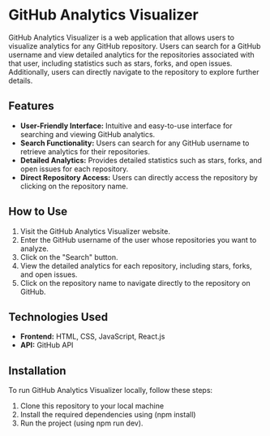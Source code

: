 # GitHub Analytics Visualizer

GitHub Analytics Visualizer is a web application that allows users to visualize analytics for any GitHub repository. Users can search for a GitHub username and view detailed analytics for the repositories associated with that user, including statistics such as stars, forks, and open issues. Additionally, users can directly navigate to the repository to explore further details.

## Features

- **User-Friendly Interface:** Intuitive and easy-to-use interface for searching and viewing GitHub analytics.
- **Search Functionality:** Users can search for any GitHub username to retrieve analytics for their repositories.
- **Detailed Analytics:** Provides detailed statistics such as stars, forks, and open issues for each repository.
- **Direct Repository Access:** Users can directly access the repository by clicking on the repository name.


## How to Use

1. Visit the GitHub Analytics Visualizer website.
2. Enter the GitHub username of the user whose repositories you want to analyze.
3. Click on the "Search" button.
4. View the detailed analytics for each repository, including stars, forks, and open issues.
5. Click on the repository name to navigate directly to the repository on GitHub.

## Technologies Used

- **Frontend:** HTML, CSS, JavaScript, React.js
- **API:** GitHub API

## Installation

To run GitHub Analytics Visualizer locally, follow these steps:

1. Clone this repository to your local machine
2. Install the required dependencies using (npm install)
3. Run the project (using npm run dev).

